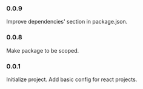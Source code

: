 ### 0.0.9
Improve dependencies' section in package.json.

### 0.0.8
Make package to be scoped.

### 0.0.1
Initialize project. Add basic config for react projects. 
